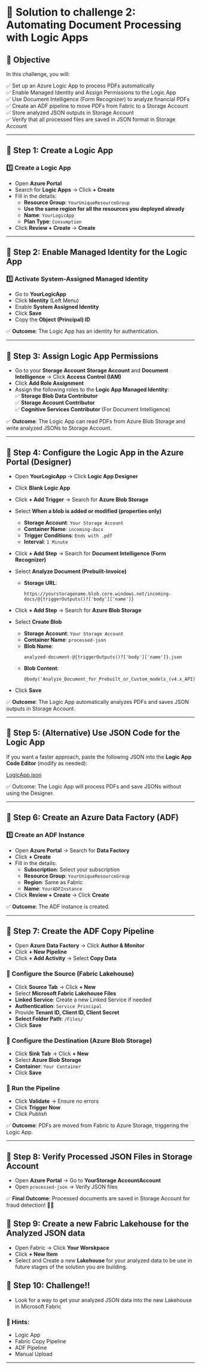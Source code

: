# 📖 Solution to challenge 2: Automating Document Processing with Logic Apps  

## 🔹 Objective  

In this challenge, you will:  

✅ Set up an Azure Logic App to process PDFs automatically  
✅ Enable Managed Identity and Assign Permissions to the Logic App  
✅ Use Document Intelligence (Form Recognizer) to analyze financial PDFs  
✅ Create an ADF pipeline to move PDFs from Fabric to a Storage Account  
✅ Store analyzed JSON outputs in Storage Account  
✅ Verify that all processed files are saved in JSON format in Storage Account  

---

## 🚀 Step 1: Create a Logic App  

### 1️⃣ Create a Logic App  
- Open **Azure Portal**  
- Search for **Logic Apps** → Click **+ Create**  
- Fill in the details:  
  - **Resource Group**: `YourUniqueResourceGroup`  
  - **Use the same region for all the resources you deployed already**
  - **Name**: `YourLogicApp`  
  - **Plan Type**: `Consumption`  
- Click **Review + Create** → **Create**  

---

## 🚀 Step 2: Enable Managed Identity for the Logic App  

### 1️⃣ Activate System-Assigned Managed Identity  
- Go to **YourLogicApp**  
- Click **Identity** (Left Menu)  
- Enable **System Assigned Identity**  
- Click **Save**  
- Copy the **Object (Principal) ID**  

✅ **Outcome**: The Logic App has an identity for authentication.  

---

## 🚀 Step 3: Assign Logic App Permissions  

- Go to your **Storage Account** **Storage Account** and **Document Intelligence** → Click **Access Control (IAM)**  
- Click **Add Role Assignment**  
- Assign the following roles to the **Logic App Managed Identity**:  
  ✅ **Storage Blob Data Contributor**  
  ✅ **Storage Account Contributor**  
  ✅ **Cognitive Services Contributor** (For Document Intelligence)  

✅ **Outcome**: The Logic App can read PDFs from Azure Blob Storage and write analyzed JSONs to Storage Account.  

---

## 🚀 Step 4: Configure the Logic App in the Azure Portal (Designer)  

- Open **YourLogicApp** → Click **Logic App Designer**  
- Click **Blank Logic App**  
- Click **+ Add Trigger** → Search for **Azure Blob Storage**  
- Select **When a blob is added or modified (properties only)**  
  - **Storage Account**: `Your Storage Account`  
  - **Container Name**: `incoming-docs`  
  - **Trigger Conditions**: `Ends with .pdf`  
  - **Interval**: `1 Minute`  

- Click **+ Add Step** → Search for **Document Intelligence (Form Recognizer)**  
- Select **Analyze Document (Prebuilt-Invoice)**  
  - **Storage URL**:  
    ```plaintext
    https://yourstoragename.blob.core.windows.net/incoming-docs/@{triggerOutputs()?['body']['name']}
    ```  

- Click **+ Add Step** → Search for **Azure Blob Storage**  
- Select **Create Blob**  
  - **Storage Account**: `Your Storage Account`  
  - **Container Name**: `processed-json`  
  - **Blob Name**:  
    ```plaintext
    analyzed-document-@{triggerOutputs()?['body']['name']}.json
    ```  
  - **Blob Content**:  
    ```plaintext
    @body('Analyze_Document_for_Prebuilt_or_Custom_models_(v4.x_API)')
    ```  
- Click **Save**  

✅ **Outcome**: The Logic App automatically analyzes PDFs and saves JSON outputs in Storage Account.  

---

## 🚀 Step 5: (Alternative) Use JSON Code for the Logic App  

If you want a faster approach, paste the following JSON into the **Logic App Code Editor** (modify as needed):  

[LogicApp.json]()

✅ Outcome: The Logic App will process PDFs and save JSONs without using the Designer.

---
## 🚀 Step 6: Create an Azure Data Factory (ADF)  

### 1️⃣ Create an ADF Instance  
- Open **Azure Portal** → Search for **Data Factory**  
- Click **+ Create**  
- Fill in the details:  
  - **Subscription**: Select your subscription  
  - **Resource Group**: `YourUniqueResourceGroup`  
  - **Region**: Same as Fabric  
  - **Name**: `YourADFInstance`  
- Click **Review + Create** → Click **Create**  

✅ **Outcome**: The ADF instance is created.  

---

## 🚀 Step 7: Create the ADF Copy Pipeline  

- Open **Azure Data Factory** → Click **Author & Monitor**  
- Click **+ New Pipeline**  
- Click **+ Add Activity** → Select **Copy Data**  

### 🔹 Configure the Source (Fabric Lakehouse)  
- Click **Source Tab** → Click **+ New**  
- Select **Microsoft Fabric Lakehouse Files**  
- **Linked Service**: Create a new Linked Service if needed  
- **Authentication**: `Service Principal`  
- Provide **Tenant ID, Client ID, Client Secret**  
- **Select Folder Path**: `/Files/`  
- Click **Save**  

### 🔹 Configure the Destination (Azure Blob Storage)  
- Click **Sink Tab** → Click **+ New**  
- Select **Azure Blob Storage**  
- **Container**: `Your Container`  
- Click **Save**  

### 🔹 Run the Pipeline  
- Click **Validate** → Ensure no errors  
- Click **Trigger Now**  
- Click *Publish*

✅ **Outcome**: PDFs are moved from Fabric to Azure Storage, triggering the Logic App.  

---

## 🚀 Step 8: Verify Processed JSON Files in Storage Account  

- Open **Azure Portal** → Go to **YourStorage AccountAccount**  
- Open `processed-json` → Verify JSON files  

✅ **Final Outcome**: Processed documents are saved in Storage Account for fraud detection! 🚀🔥  

## 🚀 Step 9: Create a new Fabric Lakehouse for the Analyzed JSON data

- Open Fabric → Click **Your Worskpace**  
- Click **+ New Item** 
- Select and Create a new **Lakehouse** for your analyzed data to be use in future stages of the solution you are building.  


## 🎯 Step 10: Challenge!!

- Look for a way to get your analyzed JSON data into the new Lakehouse in Microsoft Fabric

### 🔹 Hints:  
- Logic App
- Fabric Copy Pipeline
- ADF Pipeline
- Manual Upload

---